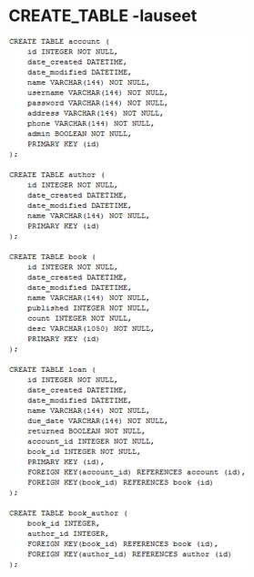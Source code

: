 # CREATE_TABLE -lauseet

![CREATE_TABLE -lauseet](https://github.com/hmhei/Tsoha2020/blob/master/documentation/CREATE_TABLE.PNG)
